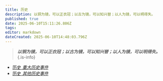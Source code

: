 ```yaml
---
title: 历史
description: 以铜为镜，可以正衣冠；以古为镜，可以知兴替；以人为镜，可以明得失。
published: true
date: 2025-06-10T15:11:26.806Z
tags: 
editor: markdown
dateCreated: 2025-06-10T14:48:03.796Z
---
```



> ***以铜为镜，可以正衣冠；以古为镜，可以知兴替；以人为镜，可以明得失。***
{.is-info}


<ul class="links-list">
  <li>
    <a href="/智识库/档案馆/历史事件/重大历史事件" class="is-internal-link is-valid-page">历史
      <em>重大历史事件</em>
    </a>
  </li>
 <li>
    <a href="/智识库/档案馆/历史事件/其他历史事件" class="is-internal-link is-valid-page">历史
      <em>其他历史事件</em>
    </a>
  </li>
</ul>
